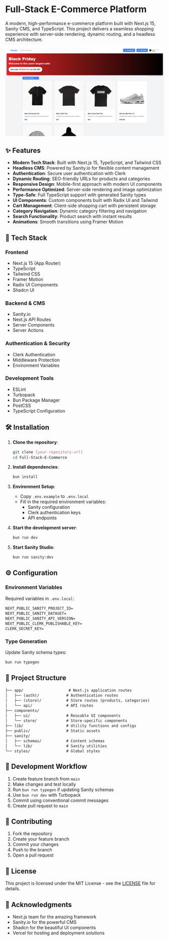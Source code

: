 # Full-Stack E-Commerce Platform

A modern, high-performance e-commerce platform built with Next.js 15, Sanity CMS, and TypeScript. This project delivers a seamless shopping experience with server-side rendering, dynamic routing, and a headless CMS architecture.

![E-Commerce Platform Preview](./public/imagen.png)

## ✨ Features

- **Modern Tech Stack**: Built with Next.js 15, TypeScript, and Tailwind CSS
- **Headless CMS**: Powered by Sanity.io for flexible content management
- **Authentication**: Secure user authentication with Clerk
- **Dynamic Routing**: SEO-friendly URLs for products and categories
- **Responsive Design**: Mobile-first approach with modern UI components
- **Performance Optimized**: Server-side rendering and image optimization
- **Type-Safe**: Full TypeScript support with generated Sanity types
- **UI Components**: Custom components built with Radix UI and Tailwind
- **Cart Management**: Client-side shopping cart with persistent storage
- **Category Navigation**: Dynamic category filtering and navigation
- **Search Functionality**: Product search with instant results
- **Animations**: Smooth transitions using Framer Motion

## 🚀 Tech Stack

### Frontend
- Next.js 15 (App Router)
- TypeScript
- Tailwind CSS
- Framer Motion
- Radix UI Components
- Shadcn UI

### Backend & CMS
- Sanity.io
- Next.js API Routes
- Server Components
- Server Actions

### Authentication & Security
- Clerk Authentication
- Middleware Protection
- Environment Variables

### Development Tools
- ESLint
- Turbopack
- Bun Package Manager
- PostCSS
- TypeScript Configuration

## 🛠️ Installation

1. **Clone the repository**:
   ```bash
   git clone [your-repository-url]
   cd Full-Stack-E-Commerce
   ```

2. **Install dependencies**:
   ```bash
   bun install
   ```

3. **Environment Setup**:
   - Copy `.env.example` to `.env.local`
   - Fill in the required environment variables:
     - Sanity configuration
     - Clerk authentication keys
     - API endpoints

4. **Start the development server**:
   ```bash
   bun run dev
   ```

5. **Start Sanity Studio**:
   ```bash
   bun run sanity:dev
   ```

## ⚙️ Configuration

### Environment Variables
Required variables in `.env.local`:
```env
NEXT_PUBLIC_SANITY_PROJECT_ID=
NEXT_PUBLIC_SANITY_DATASET=
NEXT_PUBLIC_SANITY_API_VERSION=
NEXT_PUBLIC_CLERK_PUBLISHABLE_KEY=
CLERK_SECRET_KEY=
```

### Type Generation
Update Sanity schema types:
```bash
bun run typegen
```

## 📁 Project Structure

```
├── app/                    # Next.js application routes
│   ├── (auth)/            # Authentication routes
│   ├── (store)/           # Store routes (products, categories)
│   └── api/               # API routes
├── components/            
│   ├── ui/                # Reusable UI components
│   └── store/             # Store-specific components
├── lib/                   # Utility functions and configs
├── public/                # Static assets
├── sanity/               
│   ├── schemas/           # Content schemas
│   └── lib/               # Sanity utilities
└── styles/                # Global styles
```

## 🔄 Development Workflow

1. Create feature branch from `main`
2. Make changes and test locally
3. Run `bun run typegen` if updating Sanity schemas
4. Use `bun run dev` with Turbopack
5. Commit using conventional commit messages
6. Create pull request to `main`

## 🤝 Contributing

1. Fork the repository
2. Create your feature branch
3. Commit your changes
4. Push to the branch
5. Open a pull request

## 📝 License

This project is licensed under the MIT License - see the [LICENSE](LICENSE) file for details.

## 🙏 Acknowledgments

- Next.js team for the amazing framework
- Sanity.io for the powerful CMS
- Shadcn for the beautiful UI components
- Vercel for hosting and deployment solutions
